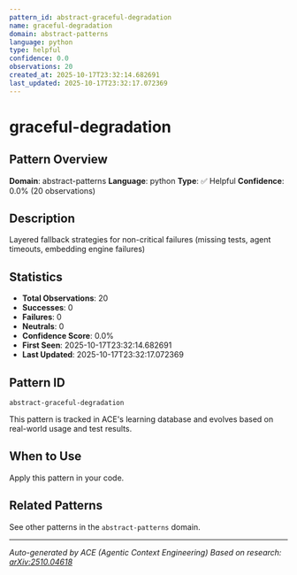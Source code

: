 ```yaml
---
pattern_id: abstract-graceful-degradation
name: graceful-degradation
domain: abstract-patterns
language: python
type: helpful
confidence: 0.0
observations: 20
created_at: 2025-10-17T23:32:14.682691
last_updated: 2025-10-17T23:32:17.072369
---
```

# graceful-degradation

## Pattern Overview

**Domain**: abstract-patterns
**Language**: python
**Type**: ✅ Helpful
**Confidence**: 0.0% (20 observations)

## Description

Layered fallback strategies for non-critical failures (missing tests, agent timeouts, embedding engine failures)

## Statistics

- **Total Observations**: 20
- **Successes**: 0
- **Failures**: 0
- **Neutrals**: 0
- **Confidence Score**: 0.0%
- **First Seen**: 2025-10-17T23:32:14.682691
- **Last Updated**: 2025-10-17T23:32:17.072369

## Pattern ID

```
abstract-graceful-degradation
```

This pattern is tracked in ACE's learning database and evolves based on real-world usage and test results.

## When to Use

Apply this pattern in your code.

## Related Patterns

See other patterns in the `abstract-patterns` domain.

---

*Auto-generated by ACE (Agentic Context Engineering)*
*Based on research: [arXiv:2510.04618](https://arxiv.org/abs/2510.04618)*
